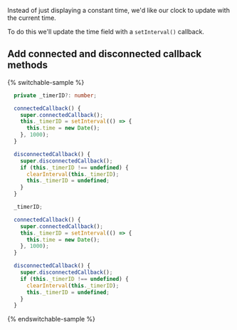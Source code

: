 Instead of just displaying a constant time, we'd like our clock to update with the current time.

To do this we'll update the time field with a `setInterval()` callback.

## Add connected and disconnected callback methods

{% switchable-sample %}

```ts
  private _timerID?: number;

  connectedCallback() {
    super.connectedCallback();
    this._timerID = setInterval(() => {
      this.time = new Date();
    }, 1000);
  }

  disconnectedCallback() {
    super.disconnectedCallback();
    if (this._timerID !== undefined) {
      clearInterval(this._timerID);
      this._timerID = undefined;
    }
  }
```

```js
  _timerID;

  connectedCallback() {
    super.connectedCallback();
    this._timerID = setInterval(() => {
      this.time = new Date();
    }, 1000);
  }

  disconnectedCallback() {
    super.disconnectedCallback();
    if (this._timerID !== undefined) {
      clearInterval(this._timerID);
      this._timerID = undefined;
    }
  }
```

{% endswitchable-sample %}
